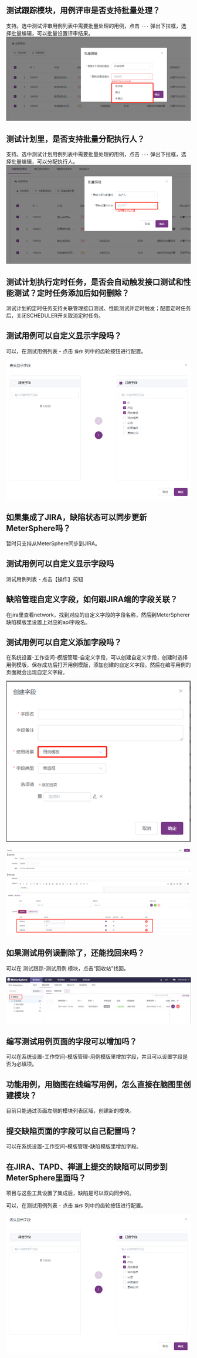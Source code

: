 ## 测试跟踪模块，用例评审是否支持批量处理？

支持。选中测试评审用例列表中需要批量处理的用例，点击 `···` 弹出下拉框，选择批量编辑，可以批量设置评审结果。
![批量评审](../img/faq/批量评审.png)

## 测试计划里，是否支持批量分配执行人？

支持。选中测试计划用例列表中需要批量处理的用例，点击 `···` 弹出下拉框，选择批量编辑，可以分配执行人。
![批量分配执行人](../img/faq/批量分配执行人.png)

## 测试计划执行定时任务，是否会自动触发接口测试和性能测试？定时任务添加后如何删除？

测试计划的定时任务支持关联管理接口测试、性能测试并定时触发；配置定时任务后，关闭SCHEDULER开关取消定时任务。

## 测试用例可以自定义显示字段吗？


可以，在测试用例列表 - 点击 `操作` 列中的齿轮按钮进行配置。

![批量分配执行人](../img/faq/测试用例自定义显示字段.png)

## 如果集成了JIRA，缺陷状态可以同步更新MeterSphere吗？

暂时只支持从MeterSphere同步到JIRA。

## 测试用例可以自定义显示字段吗

测试用例列表 - 点击【操作】按钮


## 缺陷管理自定义字段，如何跟JIRA端的字段关联？

在jira里查看network，找到对应的自定义字段的字段名称，然后到MeterSpherer缺陷模版里设置上对应的api字段名。

## 测试用例可以自定义添加字段吗？

在系统设置-工作空间-模版管理-自定义字段，可以创建自定义字段，创建时选择用例模版，保存成功后打开用例模版，添加创建的自定义字段。然后在编写用例的页面就会出现自定义字段。

![! 测试用例自定义字段01](../img/faq/测试用例自定义字段01.jpg)

![! 测试用例自定义字段02](../img/faq/测试用例自定义字段02.png)

## 如果测试用例误删除了，还能找回来吗？

可以在 测试跟踪-测试用例 模块，点击“回收站”找回。

![! 测试用例回收站](../img/faq/测试用例回收站.png)

## 编写测试用例页面的字段可以增加吗？

可以在系统设置-工作空间-模版管理-用例模版里增加字段，并且可以设置字段是否为必填项。

## 功能用例，用脑图在线编写用例，怎么直接在脑图里创建模块？
目前只能通过页面左侧的模块列表区域，创建新的模块。

## 提交缺陷页面的字段可以自己配置吗？
可以在系统设置-工作空间-模版管理-缺陷模版里增加字段。

## 在JIRA、TAPD、禅道上提交的缺陷可以同步到MeterSphere里面吗？
项目与这些工具设置了集成后，缺陷是可以双向同步的。

可以，在测试用例列表 - 点击 `操作` 列中的齿轮按钮进行配置。

![批量分配执行人](../img/faq/测试用例自定义显示字段.png)

